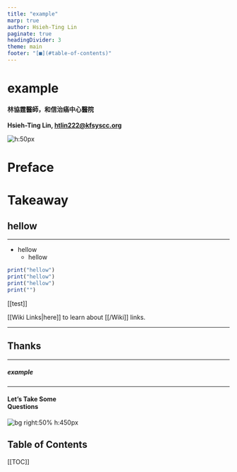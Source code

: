 ```yaml
---
title: "example"
marp: true
author: Hsieh-Ting Lin
paginate: true
headingDivider: 3
theme: main
footer: "[■](#table-of-contents)"
---
```


# example

#### 林協霆醫師，和信治癌中心醫院

**Hsieh-Ting Lin, <htlin222@kfsyscc.org>**

![h:50px](https://i.imgur.com/TLuxHNS.png)

<!-- ![RLQ h:50](https://i.imgur.com/3fIm24v.png) -->

# Preface

# Takeaway

## hellow

---

- hellow
  - hellow

```r
print("hellow")
print("hellow")
print("hellow")
print("")
```

[[test]]

[[Wiki Links|here]] to learn about [[/Wiki]] links.

---

## <!--fit-->Thanks

<hr>

##### <!--fit-->example

<hr>

#### <!--fit-->Let’s Take Some <br>Questions

![bg right:50% h:450px](https://i.imgur.com/DzOMiaW.png)

<!-- ![bg right:50% h:250px](https://i.imgur.com/ZxXHT4V.png) -->

## Table of Contents

[[TOC]]
